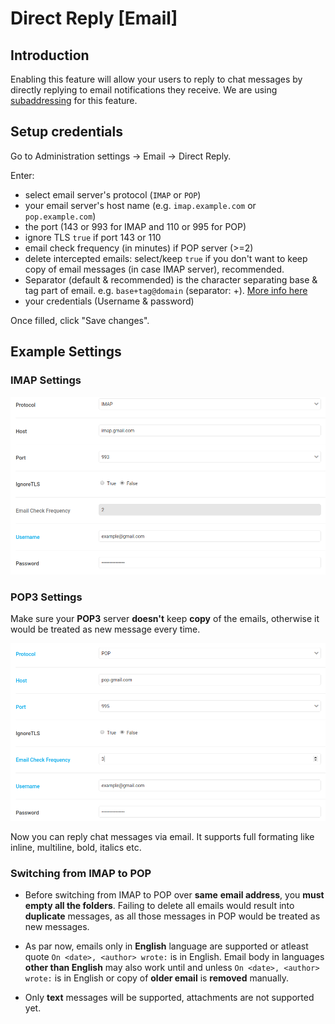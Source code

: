 # Direct Reply [Email]

## Introduction
Enabling this feature will allow your users to reply to chat messages by directly replying to email notifications they receive. We are using [subaddressing](https://en.wikipedia.org/wiki/Email_address#Subaddressing) for this feature.

## Setup credentials
Go to Administration settings -> Email -> Direct Reply.

Enter:
 - select email server's protocol (`IMAP` or `POP`)
 - your email server's host name (e.g. `imap.example.com` or `pop.example.com`)
 - the port (143 or 993 for IMAP and 110 or 995 for POP)
 - ignore TLS `true` if port 143 or 110
 - email check frequency (in minutes) if POP server (>=2)
 - delete intercepted emails: select/keep `true` if you don't want to keep copy of email messages (in case IMAP server), recommended.
 - Separator (default & recommended) is the character separating base & tag part of email. e.g. `base+tag@domain` (separator: +). [More info here](https://en.wikipedia.org/wiki/Email_address#Subaddressing)
 - your credentials (Username & password)

 Once filled, click "Save changes".

## Example Settings

### IMAP Settings
![IMAP server configuration.](imap-1.png)

### POP3 Settings
Make sure your **POP3** server **doesn't** keep **copy** of the emails, otherwise it would be treated as new message every time.

![POP server configuration.](pop-1.png)

Now you can reply chat messages via email. It supports full formating like inline, multiline, bold, italics etc.

### Switching from IMAP to POP
- Before switching from IMAP to POP over **same** __email address__, you __must__ **empty all the folders**. Failing to delete all emails would result into **duplicate** messages, as all those messages in POP would be treated as new messages.

- As par now, emails only in **English** language are supported or atleast quote `On <date>, <author> wrote:` is in English.
Email body in languages **other than English** may also work until and unless `On <date>, <author> wrote:` is in English or copy of **older email** is **removed** manually.
- Only **text** messages will be supported, attachments are not supported yet.
